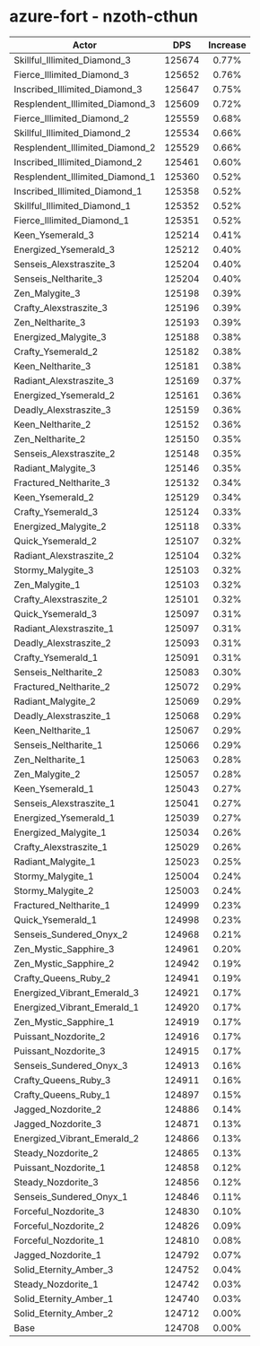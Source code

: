 # azure-fort - nzoth-cthun
| Actor | DPS | Increase |
|---|:---:|:---:|
|Skillful_Illimited_Diamond_3|125674|0.77%|
|Fierce_Illimited_Diamond_3|125652|0.76%|
|Inscribed_Illimited_Diamond_3|125647|0.75%|
|Resplendent_Illimited_Diamond_3|125609|0.72%|
|Fierce_Illimited_Diamond_2|125559|0.68%|
|Skillful_Illimited_Diamond_2|125534|0.66%|
|Resplendent_Illimited_Diamond_2|125529|0.66%|
|Inscribed_Illimited_Diamond_2|125461|0.60%|
|Resplendent_Illimited_Diamond_1|125360|0.52%|
|Inscribed_Illimited_Diamond_1|125358|0.52%|
|Skillful_Illimited_Diamond_1|125352|0.52%|
|Fierce_Illimited_Diamond_1|125351|0.52%|
|Keen_Ysemerald_3|125214|0.41%|
|Energized_Ysemerald_3|125212|0.40%|
|Senseis_Alexstraszite_3|125204|0.40%|
|Senseis_Neltharite_3|125204|0.40%|
|Zen_Malygite_3|125198|0.39%|
|Crafty_Alexstraszite_3|125196|0.39%|
|Zen_Neltharite_3|125193|0.39%|
|Energized_Malygite_3|125188|0.38%|
|Crafty_Ysemerald_2|125182|0.38%|
|Keen_Neltharite_3|125181|0.38%|
|Radiant_Alexstraszite_3|125169|0.37%|
|Energized_Ysemerald_2|125161|0.36%|
|Deadly_Alexstraszite_3|125159|0.36%|
|Keen_Neltharite_2|125152|0.36%|
|Zen_Neltharite_2|125150|0.35%|
|Senseis_Alexstraszite_2|125148|0.35%|
|Radiant_Malygite_3|125146|0.35%|
|Fractured_Neltharite_3|125132|0.34%|
|Keen_Ysemerald_2|125129|0.34%|
|Crafty_Ysemerald_3|125124|0.33%|
|Energized_Malygite_2|125118|0.33%|
|Quick_Ysemerald_2|125107|0.32%|
|Radiant_Alexstraszite_2|125104|0.32%|
|Stormy_Malygite_3|125103|0.32%|
|Zen_Malygite_1|125103|0.32%|
|Crafty_Alexstraszite_2|125101|0.32%|
|Quick_Ysemerald_3|125097|0.31%|
|Radiant_Alexstraszite_1|125097|0.31%|
|Deadly_Alexstraszite_2|125093|0.31%|
|Crafty_Ysemerald_1|125091|0.31%|
|Senseis_Neltharite_2|125083|0.30%|
|Fractured_Neltharite_2|125072|0.29%|
|Radiant_Malygite_2|125069|0.29%|
|Deadly_Alexstraszite_1|125068|0.29%|
|Keen_Neltharite_1|125067|0.29%|
|Senseis_Neltharite_1|125066|0.29%|
|Zen_Neltharite_1|125063|0.28%|
|Zen_Malygite_2|125057|0.28%|
|Keen_Ysemerald_1|125043|0.27%|
|Senseis_Alexstraszite_1|125041|0.27%|
|Energized_Ysemerald_1|125039|0.27%|
|Energized_Malygite_1|125034|0.26%|
|Crafty_Alexstraszite_1|125029|0.26%|
|Radiant_Malygite_1|125023|0.25%|
|Stormy_Malygite_1|125004|0.24%|
|Stormy_Malygite_2|125003|0.24%|
|Fractured_Neltharite_1|124999|0.23%|
|Quick_Ysemerald_1|124998|0.23%|
|Senseis_Sundered_Onyx_2|124968|0.21%|
|Zen_Mystic_Sapphire_3|124961|0.20%|
|Zen_Mystic_Sapphire_2|124942|0.19%|
|Crafty_Queens_Ruby_2|124941|0.19%|
|Energized_Vibrant_Emerald_3|124921|0.17%|
|Energized_Vibrant_Emerald_1|124920|0.17%|
|Zen_Mystic_Sapphire_1|124919|0.17%|
|Puissant_Nozdorite_2|124916|0.17%|
|Puissant_Nozdorite_3|124915|0.17%|
|Senseis_Sundered_Onyx_3|124913|0.16%|
|Crafty_Queens_Ruby_3|124911|0.16%|
|Crafty_Queens_Ruby_1|124897|0.15%|
|Jagged_Nozdorite_2|124886|0.14%|
|Jagged_Nozdorite_3|124871|0.13%|
|Energized_Vibrant_Emerald_2|124866|0.13%|
|Steady_Nozdorite_2|124865|0.13%|
|Puissant_Nozdorite_1|124858|0.12%|
|Steady_Nozdorite_3|124856|0.12%|
|Senseis_Sundered_Onyx_1|124846|0.11%|
|Forceful_Nozdorite_3|124830|0.10%|
|Forceful_Nozdorite_2|124826|0.09%|
|Forceful_Nozdorite_1|124810|0.08%|
|Jagged_Nozdorite_1|124792|0.07%|
|Solid_Eternity_Amber_3|124752|0.04%|
|Steady_Nozdorite_1|124742|0.03%|
|Solid_Eternity_Amber_1|124740|0.03%|
|Solid_Eternity_Amber_2|124712|0.00%|
|Base|124708|0.00%|
